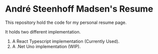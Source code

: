 # André Steenhoff Madsen's Resume

This repository hold the code for my personal resume page.

It holds two different implementation.

1. A React Typescript implementation (Currently Used).
2. A .Net Uno implementation (WIP).
